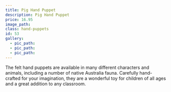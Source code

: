 ```yaml
---
title: Pig Hand Puppet
description: Pig Hand Puppet
price: 16.95
image_path:
class: hand-puppets
id: 53
gallery:
  - pic_path:
  - pic_path:
  - pic_path:
---
```



The felt hand puppets are available in many different characters and animals, including a number of native Australia fauna. Carefully hand-crafted for your imagination, they are a wonderful toy for children of all ages and a great addition to any classroom.